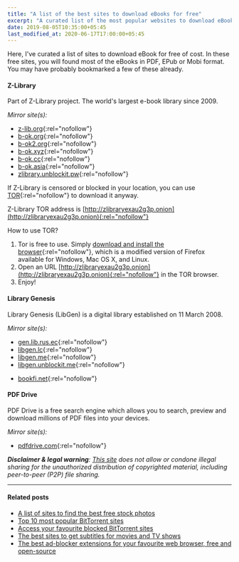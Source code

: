 ```yaml
---
title: "A list of the best sites to download eBooks for free"
excerpt: "A curated list of the most popular websites to download eBooks for free of cost."
date: 2019-08-05T10:35:00+05:45
last_modified_at: 2020-06-17T17:00:00+05:45
---
```


Here, I've curated a list of sites to download eBook for free of cost. In these free sites, you will found most of the eBooks in PDF, EPub or Mobi format. You may have probably bookmarked a few of these already.

#### Z-Library

Part of Z-Library project. The world's largest e-book library since 2009.

_Mirror site(s):_

- [z-lib.org](http://z-lib.org/){:rel="nofollow"}
- [b-ok.org](http://b-ok.org/){:rel="nofollow"}
- [b-ok2.org](http://b-ok2.org/){:rel="nofollow"}
- [b-ok.xyz](http://b-ok.xyz/){:rel="nofollow"}
- [b-ok.cc](http://b-ok.cc/){:rel="nofollow"}
- [b-ok.asia](http://b-ok.asia/){:rel="nofollow"}
- [zlibrary.unblockit.pw](http://zlibrary.unblockit.pw/){:rel="nofollow"}

If Z-Library is censored or blocked in your location, you can use [TOR](http://b-ok.org/msgn/tor){:rel="nofollow"} to download it anyway.

Z-Library TOR address is [http://zlibraryexau2g3p.onion](http://zlibraryexau2g3p.onion){:rel="nofollow"}

How to use TOR?

1. Tor is free to use. Simply [download and install the browser](http://torproject.org/download){:rel="nofollow"}, which is a modified version of Firefox available for Windows, Mac OS X, and Linux.
2. Open an URL [http://zlibraryexau2g3p.onion](http://zlibraryexau2g3p.onion){:rel="nofollow"} in the TOR browser.
3. Enjoy!

#### Library Genesis

Library Genesis (LibGen) is a digital library established on 11 March 2008.

_Mirror site(s):_

- [gen.lib.rus.ec](http://gen.lib.rus.ec/){:rel="nofollow"}
- [libgen.lc](http://libgen.lc/){:rel="nofollow"}
- [libgen.me](http://libgen.me/){:rel="nofollow"}
- [libgen.unblockit.me](http://libgen.unblockit.me/){:rel="nofollow"}

* [bookfi.net](http://bookfi.net/){:rel="nofollow"}

#### PDF Drive

PDF Drive is a free search engine which allows you to search, preview and download millions of PDF files into your devices.

_Mirror site(s):_

- [pdfdrive.com](http://www.pdfdrive.com/){:rel="nofollow"}

_**Disclaimer & legal warning**: [This site](/) does not allow or condone illegal sharing for the unauthorized distribution of copyrighted material, including peer-to-peer (P2P) file sharing._

---

#### Related posts

- [A list of sites to find the best free stock photos](/a-list-of-sites-to-find-the-best-free-stock-photos/)
- [Top 10 most popular BitTorrent sites](/top-10-most-popular-bittorrent-sites/)
- [Access your favourite blocked BitTorrent sites](/access-your-favourite-blocked-bittorrent-sites/)
- [The best sites to get subtitles for movies and TV shows](/the-best-sites-to-get-subtitles-for-movies-and-tv-shows/)
- [The best ad-blocker extensions for your favourite web browser, free and open-source](/the-best-ad-blocker-extensions-for-your-favourite-web-browser-free-and-open-source/)
